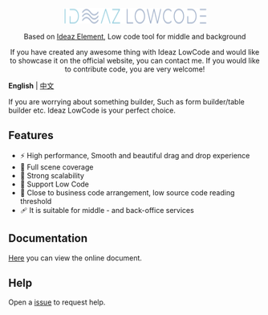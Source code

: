 <p align="center">
  <a href="https://github.com/NaiveSteven/ideaz-lowcode" target="_blank" rel="noopener noreferrer">
    <img src="./packages/playground/src/assets/logo.png" alt="ideaz-lowcode" width="285" height="31" style="width: 285px;height: 31px" />
  </a>
</p>

<p align="center">
  Based on <a href="https://github.com/NaiveSteven/ideaz-element" target="_blank" rel="noopener noreferrer">Ideaz Element</a>, Low code tool for middle and background
</p>

<p align="center">
  If you have created any awesome thing with Ideaz LowCode and would like to showcase it on the official website, you can contact me. If you would like to contribute code, you are very welcome!
</p>

**English** | [中文](./README.zh-CN.md)

If you are worrying about something builder, Such as form builder/table builder etc. Ideaz LowCode is your perfect choice.

## Features

- ⚡ High performance, Smooth and beautiful drag and drop experience
- 🔨 Full scene coverage
- 💪 Strong scalability
- 🎨 Support Low Code
- 👀 Close to business code arrangement, low source code reading threshold
- 🩹 It is suitable for middle - and back-office services

## Documentation

[Here](https://naivesteven.github.io/ideaz-lowcode/) you can view the online document.

## Help

Open a [issue](https://github.com/NaiveSteven/ideaz-lowcode/issues) to request help.
